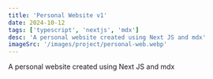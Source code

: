 ```yaml
---
title: 'Personal Website v1'
date: 2024-10-12
tags: ['typescript', 'nextjs', 'mdx']
desc: 'A personal website created using Next JS and mdx'
imageSrc: '/images/project/personal-web.webp'
---
```


A personal website created using Next JS and mdx
